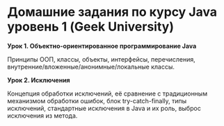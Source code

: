 # Домашние задания по курсу Java уровень 1 (Geek University)

__Урок 1. Объектно-ориентированное
программирование Java__

Принципы ООП, классы, объекты, интерфейсы, перечисления,
внутренние/вложенные/анонимные/локальные классы.

__Урок 2. Исключения__ 

Концепция обработки исключений, её сравнение с
традиционным механизмом обработки ошибок, блок
try-catch-finally, типы исключений, стандартные исключения в
Java и их роль, выброс исключения из метода.
